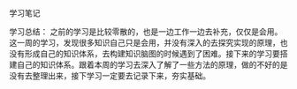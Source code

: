 学习笔记

学习总结：
    之前的学习是比较零散的，也是一边工作一边去补充，仅仅是会用。这一周的学习，发现很多知识自己只是会用，并没有深入的去探究实现的原理，也没有形成自己的知识体系，去构建知识脑图的时候遇到了困难。接下来的学习要搭建自己的知识体系。跟着本周的学习去深入了解了一些方法的原理，做的不好的是没有去整理出来，接下学习一定要去记录下来，夯实基础。